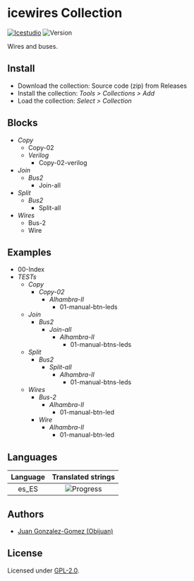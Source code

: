 # icewires Collection

[![Icestudio](https://img.shields.io/badge/collection-icestudio-blue.svg)](https://github.com/FPGAwars/icestudio)
![Version](https://img.shields.io/badge/version-v0.1.0-orange.svg)

Wires and buses.

## Install

* Download the collection: Source code (zip) from Releases
* Install the collection: *Tools > Collections > Add*
* Load the collection: *Select > Collection*

## Blocks
* *Copy*
  * Copy-02
  * *Verilog*
    * Copy-02-verilog
* *Join*
  * *Bus2*
    * Join-all
* *Split*
  * *Bus2*
    * Split-all
* *Wires*
  * Bus-2
  * Wire

## Examples
* 00-Index
* *TESTs*
  * *Copy*
    * *Copy-02*
      * *Alhambra-II*
        * 01-manual-btn-leds
  * *Join*
    * *Bus2*
      * *Join-all*
        * *Alhambra-II*
          * 01-manual-btns-leds
  * *Split*
    * *Bus2*
      * *Split-all*
        * *Alhambra-II*
          * 01-manual-btns-leds
  * *Wires*
    * *Bus-2*
      * *Alhambra-II*
        * 01-manual-btn-led
    * *Wire*
      * *Alhambra-II*
        * 01-manual-btn-led

## Languages
| Language | Translated strings |
|:--------:|:------------------:|
| es_ES | ![Progress](http://progressed.io/bar/100) |

## Authors
* [Juan Gonzalez-Gomez (Obijuan)](https://github.com/Obijuan)


## License

Licensed under [GPL-2.0](https://opensource.org/licenses/GPL-2.0).
